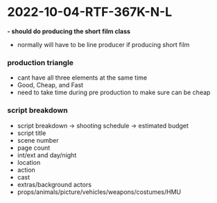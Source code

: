 # 2022-10-04-RTF-367K-N-L
**- should do producing the short film class**
- normally will have to be line producer if producing short film 

### production triangle
- cant have all three elements at the same time
- Good, Cheap, and Fast
- need to take time during pre production to make sure can be cheap 

### script breakdown
- script breakdown -> shooting schedule -> estimated budget
- script title
- scene number 
- page count
- int/ext and day/night
- location
- action
- cast
- extras/background actors
- props/animals/picture/vehicles/weapons/costumes/HMU

